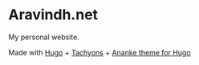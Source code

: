 # Aravindh.net
My personal website.

Made with [Hugo](https://gohugo.io) + [Tachyons](http://tachyons.io) + [Ananke theme for Hugo](https://themes.gohugo.io/gohugo-theme-ananke/)


